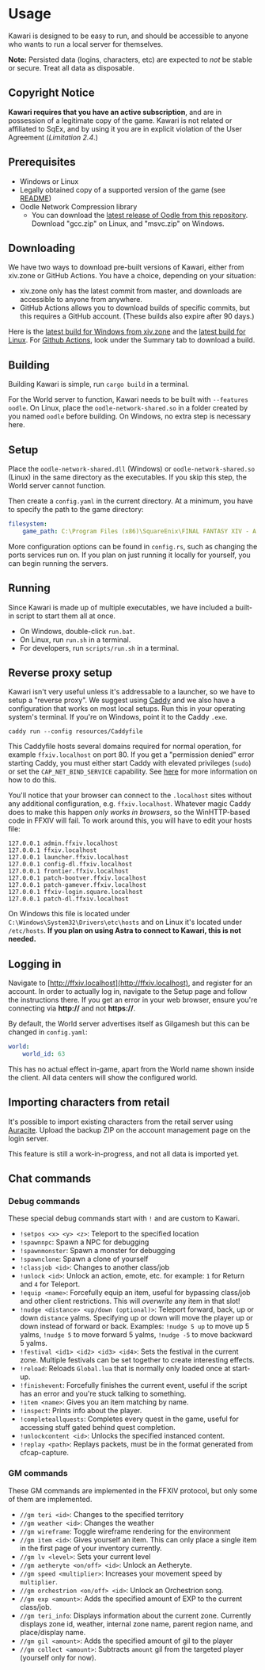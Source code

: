 # Usage

Kawari is designed to be easy to run, and should be accessible to anyone who wants to run a local server for themselves.

**Note:** Persisted data (logins, characters, etc) are expected to _not_ be stable or secure. Treat all data as disposable.

## Copyright Notice

**Kawari requires that you have an active subscription**, and are in possession of a legitimate copy of the game. Kawari is not related or affiliated to SqEx, and by using it you are in explicit violation of the User Agreement (_Limitation 2.4_.)

## Prerequisites

* Windows or Linux
* Legally obtained copy of a supported version of the game (see [README](README.md))
* Oodle Network Compression library
    * You can download the [latest release of Oodle from this repository](https://github.com/WorkingRobot/OodleUE/releases/latest). Download "gcc.zip" on Linux, and "msvc.zip" on Windows.

## Downloading

We have two ways to download pre-built versions of Kawari, either from xiv.zone or GitHub Actions. You have a choice, depending on your situation:

* xiv.zone only has the latest commit from master, and downloads are accessible to anyone from anywhere.
* GitHub Actions allows you to download builds of specific commits, but this requires a GitHub account. (These builds also expire after 90 days.)

Here is the [latest build for Windows from xiv.zone](https://xiv.zone/distrib/kawari/Kawari-Windows.zip) and the [latest build for Linux](https://xiv.zone/distrib/kawari/Kawari-Linux.zip). For [Github Actions](https://github.com/redstrate/Kawari/actions), look under the Summary tab to download a build.

## Building

Building Kawari is simple, run `cargo build` in a terminal.

For the World server to function, Kawari needs to be built with `--features oodle`. On Linux, place the `oodle-network-shared.so` in a folder created by you named `oodle` before building. On Windows, no extra step is necessary here.

## Setup

Place the `oodle-network-shared.dll` (Windows) or `oodle-network-shared.so` (Linux) in the same directory as the executables. If you skip this step, the World server cannot function.

Then create a `config.yaml` in the current directory. At a minimum, you have to specify the path to the game directory:

```yaml
filesystem:
    game_path: C:\Program Files (x86)\SquareEnix\FINAL FANTASY XIV - A Realm Reborn\game
```

More configuration options can be found in `config.rs`, such as changing the ports services run on. If you plan on just running it locally for yourself, you can begin running the servers.

## Running

Since Kawari is made up of multiple executables, we have included a built-in script to start them all at once.

* On Windows, double-click `run.bat`.
* On Linux, run `run.sh` in a terminal.
* For developers, run `scripts/run.sh` in a terminal.

## Reverse proxy setup

Kawari isn't very useful unless it's addressable to a launcher, so we have to setup a "reverse proxy". We suggest using [Caddy](https://caddyserver.com/download) and we also have a configuration that works on most local setups. Run this in your operating system's terminal. If you're on Windows, point it to the Caddy `.exe`.

```shell
caddy run --config resources/Caddyfile
```

This Caddyfile hosts several domains required for normal operation, for example `ffxiv.localhost` on port 80. If you get a "permission denied" error starting Caddy, you must either start Caddy with elevated privileges (`sudo`) or set the `CAP_NET_BIND_SERVICE` capability. See [here](https://caddyserver.com/docs/quick-starts/caddyfile) for more information on how to do this.

You'll notice that your browser can connect to the `.localhost` sites without any additional configuration, e.g. `ffxiv.localhost`. Whatever magic Caddy does to make this happen _only works in browsers_, so the WinHTTP-based code in FFXIV will fail. To work around this, you will have to edit your hosts file:

```
127.0.0.1 admin.ffxiv.localhost
127.0.0.1 ffxiv.localhost
127.0.0.1 launcher.ffxiv.localhost
127.0.0.1 config-dl.ffxiv.localhost
127.0.0.1 frontier.ffxiv.localhost
127.0.0.1 patch-bootver.ffxiv.localhost
127.0.0.1 patch-gamever.ffxiv.localhost
127.0.0.1 ffxiv-login.square.localhost
127.0.0.1 patch-dl.ffxiv.localhost
```

On Windows this file is located under `C:\Windows\System32\Drivers\etc\hosts` and on Linux it's located under `/etc/hosts`. **If you plan on using Astra to connect to Kawari, this is not needed.**

## Logging in

Navigate to [http://ffxiv.localhost](http://ffxiv.localhost), and register for an account. In order to actually log in, navigate to the Setup page and follow the instructions there. If you get an error in your web browser, ensure you're connecting via **http://** and not **https://**.

By default, the World server advertises itself as Gilgamesh but this can be changed in `config.yaml`:

```yaml
world:
    world_id: 63
```

This has no actual effect in-game, apart from the World name shown inside the client. All data centers will show the configured world.

## Importing characters from retail

It's possible to import existing characters from the retail server using [Auracite](https://auracite.xiv.zone). Upload the backup ZIP on the account management page on the login server.

This feature is still a work-in-progress, and not all data is imported yet.

## Chat commands

### Debug commands

These special debug commands start with `!` and are custom to Kawari.

* `!setpos <x> <y> <z>`: Teleport to the specified location
* `!spawnnpc`: Spawn a NPC for debugging
* `!spawnmonster`: Spawn a monster for debugging
* `!spawnclone`: Spawn a clone of yourself
* `!classjob <id>`: Changes to another class/job
* `!unlock <id>`: Unlock an action, emote, etc. for example: `1` for Return and `4` for Teleport.
* `!equip <name>`: Forcefully equip an item, useful for bypassing class/job and other client restrictions. This will *overwrite* any item in that slot!
* `!nudge <distance> <up/down (optional)>`: Teleport forward, back, up or down `distance` yalms. Specifying up or down will move the player up or down instead of forward or back. Examples: `!nudge 5 up` to move up 5 yalms, `!nudge 5` to move forward 5 yalms, `!nudge -5` to move backward 5 yalms.
* `!festival <id1> <id2> <id3> <id4>`: Sets the festival in the current zone. Multiple festivals can be set together to create interesting effects.
* `!reload`: Reloads `Global.lua` that is normally only loaded once at start-up.
* `!finishevent`: Forcefully finishes the current event, useful if the script has an error and you're stuck talking to something.
* `!item <name>`: Gives you an item matching by name.
* `!inspect`: Prints info about the player.
* `!completeallquests`: Completes every quest in the game, useful for accessing stuff gated behind quest completion.
* `!unlockcontent <id>`: Unlocks the specified instanced content.
* `!replay <path>`: Replays packets, must be in the format generated from cfcap-capture.

### GM commands

These GM commands are implemented in the FFXIV protocol, but only some of them are implemented.

* `//gm teri <id>`: Changes to the specified territory
* `//gm weather <id>`: Changes the weather
* `//gm wireframe`: Toggle wireframe rendering for the environment
* `//gm item <id>`: Gives yourself an item. This can only place a single item in the first page of your inventory currently.
* `//gm lv <level>`: Sets your current level
* `//gm aetheryte <on/off> <id>`: Unlock an Aetheryte.
* `//gm speed <multiplier>`: Increases your movement speed by `multiplier`.
* `//gm orchestrion <on/off> <id>`: Unlock an Orchestrion song.
* `//gm exp <amount>`: Adds the specified amount of EXP to the current class/job.
* `//gm teri_info`: Displays information about the current zone. Currently displays zone id, weather, internal zone name, parent region name, and place/display name.
* `//gm gil <amount>`: Adds the specified amount of gil to the player
* `//gm collect <amount>`: Subtracts `amount` gil from the targeted player (yourself only for now).

